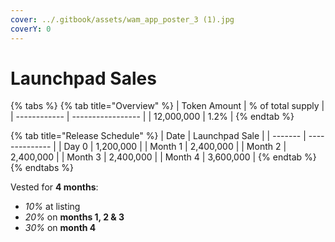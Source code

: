```yaml
---
cover: ../.gitbook/assets/wam_app_poster_3 (1).jpg
coverY: 0
---
```


# Launchpad Sales

{% tabs %}
{% tab title="Overview" %}
| Token Amount | % of total supply |
| ------------ | ----------------- |
| 12,000,000   | 1.2%              |
{% endtab %}

{% tab title="Release Schedule" %}
| Date    | Launchpad Sale |
| ------- | -------------- |
| Day 0   | 1,200,000      |
| Month 1 | 2,400,000      |
| Month 2 | 2,400,000      |
| Month 3 | 2,400,000      |
| Month 4 | 3,600,000      |
{% endtab %}
{% endtabs %}

Vested for **4 months**:

* _10%_ at listing
* _20%_ on **months 1, 2 & 3**
* _30%_ on **month 4**
